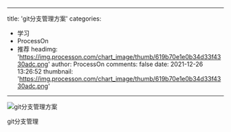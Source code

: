 
---
title: 'git分支管理方案'
categories: 
 - 学习
 - ProcessOn
 - 推荐
headimg: 'https://img.processon.com/chart_image/thumb/619b70e1e0b34d33f4330adc.png'
author: ProcessOn
comments: false
date: 2021-12-26 13:26:52
thumbnail: 'https://img.processon.com/chart_image/thumb/619b70e1e0b34d33f4330adc.png'
---

<div>   
<img class="thumb" alt="git分支管理方案" src="https://img.processon.com/chart_image/thumb/619b70e1e0b34d33f4330adc.png" referrerpolicy="no-referrer">
<p>git分支管理</p>  
</div>
            